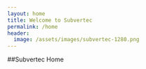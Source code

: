 ```yaml
---
layout: home
title: Welcome to Subvertec
permalink: /home
header:
  image: /assets/images/subvertec-1280.png
---
```

##Subvertec Home

